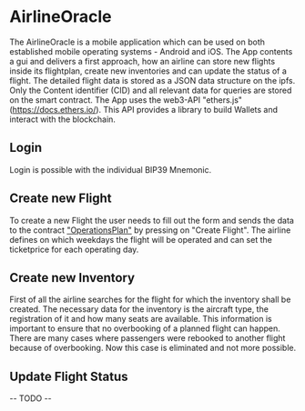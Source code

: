 # AirlineOracle

The AirlineOracle is a mobile application which can be used on both established mobile operating systems - Android and iOS.
The App contents a gui and delivers a first approach, how an airline can store new flights inside its flightplan, create new inventories and can update the status of a flight. 
The detailed flight data is stored as a JSON data structure on the ipfs. Only the Content identifier (CID) and all relevant data for queries are stored on the smart contract.
The App uses the web3-API "ethers.js" (https://docs.ethers.io/). This API provides a library to build Wallets and interact with the blockchain.



## Login

Login is possible with the individual BIP39 Mnemonic.


## Create new Flight

To create a new Flight the user needs to fill out the form and sends the data to the contract ["OperationsPlan"](https://github.com/dedurak/smartcontracts/blob/main/smart_contracts/contracts/OperationPlan.sol) by pressing on "Create Flight". 
The airline defines on which weekdays the flight will be operated and can set the ticketprice for each operating day.


## Create new Inventory

First of all the airline searches for the flight for which the inventory shall be created. The necessary data for the inventory is the aircraft type, the registration of it and how many seats are available. This information is important to ensure that no overbooking of a planned flight can happen. 
There are many cases where passengers were rebooked to another flight because of overbooking. Now this case is eliminated and not more possible.


## Update Flight Status

-- TODO --


